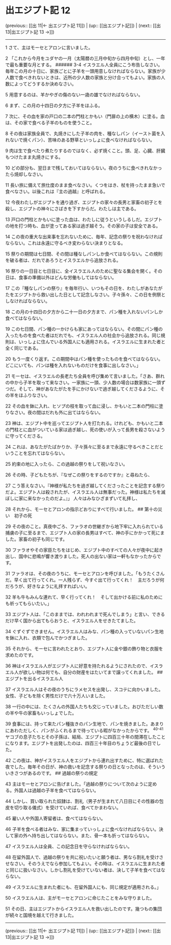 # 出エジプト記 12

(previous:: [[出 11|← 出エジプト記 11]]) | (up:: [[出エジプト記]]) | (next:: [[出 13|出エジプト記 13 →]])

***




1 
さて、主はモーセとアロンに言いました。 



2 
「これから今月をユダヤの一月（太陽暦の三月中旬から四月中旬）とし、一年で最も重要な月とする。 ###### 3-4 イスラエル人全員にこう布告しなさい。毎年この月の十日に、家族ごとに子羊を一頭用意しなければならない。家族が少人数で食べきれないときは、近所の少人数の家族と分け合ってもよい。家族の人数によってどうするか決めなさい。 



5 
用意するのは、羊かやぎの傷のない一歳の雄でなければならない。 



6 
まず、この月の十四日の夕方に子羊をほふる。 



7 
次に、その血を家の戸口の二本の門柱とかもい（門扉の上の横木）に塗る。血は、その家で食べる子羊のものを使うこと。 



8 
その夜は家族全員で、丸焼きにした子羊の肉を、種なしパン（イースト菌を入れないで焼くパン）、苦味のある野草といっしょに食べなければならない。 



9 
肉は生で食べたり煮たりするのではなく、必ず焼くこと。頭、足、心臓、肝臓もつけたまま丸焼きにする。 



10 
どの部分も、翌日まで残しておいてはならない。夜のうちに食べきれなかったら焼却しなさい。 



11 
長い旅に備えて旅仕度のまま食べなさい。くつをはき、杖を持ったまま急いで食べなさい。以後これは『主の過越』と呼ばれる。 



12 
今夜わたしがエジプトを通り過ぎ、エジプトの家々の長男と家畜の初子とを殺し、エジプトの神々にさばきを下すからだ。わたしは主である。 



13 
戸口の門柱とかもいに塗った血は、わたしに従うというしるしだ。エジプトの地を打つ時も、血が塗ってある家は過ぎ越そう。その家の子は安全である。 



14 
この夜の重大な出来事を忘れないために、毎年、記念の祭りを祝わなければならない。これは永遠に守るべき変わらない決まりとなる。 



15 
祭りの期間は七日間、その間は種なしパンしか食べてはならない。この規則を破る者は、だれであろうとイスラエルから追放される。 



16 
祭りの一日目と七日目に、全イスラエル人のために聖なる集会を開く。その日は、食事の準備以外はどんな労働もしてはならない。 



17 
この『種なしパンの祭り』を毎年行い、いつもその日を、わたしがあなたがたをエジプトから救い出した日として記念しなさい。子々孫々、この日を例祭としなければならない。 



18 
この月の十四日の夕方から二十一日の夕方まで、パン種を入れないパンしか食べてはならない。 



19 
この七日間、パン種の一かけらも家にあってはならない。その間にパン種の入ったものを食べた者はだれでも、イスラエル人の社会から追放される。同じ規則は、いっしょに住んでいる外国人にも適用される。イスラエルに生まれた者と全く同じである。 



20 
もう一度くり返す。この期間中はパン種を使ったものを食べてはならない。どこにいても、パンは種を入れないものだけを食事に出しなさい。」 



21 
モーセは、イスラエルの長老たち全員を呼び集めて言いました。「さあ、群れの中から子羊を取って来なさい。一家族に一頭、少人数の場合は数家族に一頭ずつだ。そして、神があなたがたを手にかけないで過ぎ越してくださるように、その羊をほふりなさい。 



22 
その血を鉢に入れ、ヒソプの枝を取って血に浸し、かもいと二本の門柱に塗りなさい。夜の間はだれも外に出てはならない。 



23 
神は、エジプト中を巡ってエジプト人を打たれる。けれども、かもいと二本の門柱とに血がついている家は過ぎ越し、死の使いが入って長男を殺さないように守ってくださる。 



24 
これは、あなたがたばかりか、子々孫々に至るまで永遠に守るべきことだということを忘れてはならない。 



25 
約束の地に入ったら、この過越の祭りをして祝いなさい。 



26 
その時、子どもたちが、『なぜこの祭りをするのですか』と尋ねたら、 



27 
こう答えなさい。『神様が私たちを過ぎ越してくださったことを記念する祭りだよ。エジプト人は殺されたが、イスラエル人は無事だった。神様は私たちを滅ぼしに家に来なかったのだよ。』」 人々はみなひざまずいて礼拝し、 



28 
それから、モーセとアロンの指示どおりにすべて行いました。 ## 第十の災い　初子の死 



29 
その夜のこと。真夜中ごろ、ファラオの世継ぎから地下牢に入れられている捕虜の子に至るまで、エジプト人の家の長男はすべて、神の手にかかって死にました。家畜の初子も同じです。 



30 
ファラオやその家臣たちをはじめ、エジプト中のすべての人々が夜中に起き出し、国中に悲鳴が響き渡りました。死人の出ない家は一軒もなかったからです。 



31 
ファラオは、その夜のうちに、モーセとアロンを呼びました。「もうたくさんだ。早く出て行ってくれ。一人残らず、今すぐ出て行ってくれ！　主だろうが何だろうが、好きなように礼拝すればいい。 



32 
羊も牛もみんな連れて、早く行ってくれ！　そして出かける前に私のためにも祈ってもらいたい。」 



33 
エジプト人は、「このままでは、われわれまで死んでしまう」と言い、できるだけ早く国から出てもらおうと、イスラエル人をせきたてました。 



34 
ぐずぐずできません。イスラエル人はみな、パン種の入っていないパン生地を鉢に入れ、衣類で包んでかつぎました。 



35 
それから、モーセに言われたとおり、エジプト人に金や銀の飾り物と衣服を求めたのです。 



36 
神はイスラエル人がエジプト人に好意を持たれるようにされたので、イスラエル人が欲しい物は何でも、自分の財産をはたいてまで譲ってくれました。 ## エジプトを出るイスラエル人 



37 
イスラエル人はその夜のうちにラメセスを出発し、スコテに向かいました。女性、子どもを除く男性だけで六十万人いました。 



38 
一行の中には、たくさんの外国人たちも交じっていました。おびただしい数の羊や牛の家畜もいっしょでした。 



39 
食事には、持って来たパン種抜きのパン生地で、パンを焼きました。あまりにあわただしく、パンがふくれるまで待っている暇がなかったからです。 <sup class="versenum">40-41</sup>ヤコブの息子たちとその子孫は、結局、エジプトに四百三十年の間滞在したことになります。エジプトを出発したのは、四百三十年目のちょうど最後の日でした。 



42 
この夜は、神がイスラエル人をエジプトから連れ出すために、特に選ばれた夜でした。毎年その日が、神の救いを記念する祭りの日となったのは、そういういきさつがあるのです。 ## 過越の祭りの規定 



43 
主はモーセとアロンに告げました。「過越の祭りについて次のように定める。外国人は過越の子羊を食べてはならない。 



44 
しかし、買い取られた奴隷は、割礼（男子が生まれて八日目にその性器の包皮を切り取る儀式）を受けていれば、食べてかまわない。 



45 
雇い人や外国人寄留者は、食べてはならない。 



46 
子羊を食べる者はみな、家に集まっていっしょに食べなければならない。決して家の外へ持ち出してはならない。また、骨一本も折ってはならない。 



47 
イスラエル人は全員、この記念日を守らなければならない。 



48 
在留外国人で、過越の祭りを共に祝いたいと願う者は、男なら割礼を受けさせなさい。そのうえでなら参加してもよい。その時は、イスラエルに生まれた者と同じに扱いなさい。しかし割礼を受けていない者は、決して子羊を食べてはならない。 



49 
イスラエルに生まれた者にも、在留外国人にも、同じ規定が適用される。」 



50 
イスラエル人は、主がモーセとアロンに命じたことをみな守りました。 



51 
その日、主はエジプトからイスラエル人を救い出したのです。幾つもの集団が続々と国境を越えて行きました。

***

(previous:: [[出 11|← 出エジプト記 11]]) | (up:: [[出エジプト記]]) | (next:: [[出 13|出エジプト記 13 →]])

